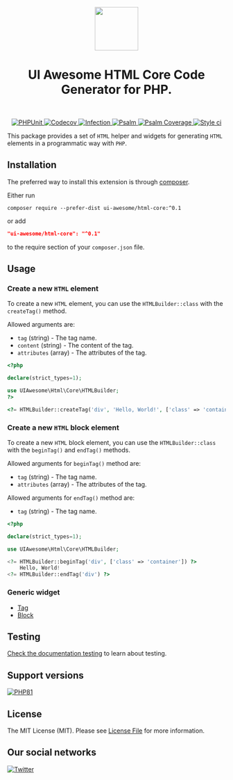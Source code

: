 <p align="center">
    <a href="https://github.com/ui-awesome/html-core" target="_blank">
        <img src="https://avatars.githubusercontent.com/u/121752654?s=200&v=4" height="100px">
    </a>
    <h1 align="center">UI Awesome HTML Core Code Generator for PHP.</h1>
    <br>
</p>

<p align="center">
    <a href="https://github.com/ui-awesome/html-core/actions/workflows/build.yml" target="_blank">
        <img src="https://github.com/ui-awesome/html-core/actions/workflows/build.yml/badge.svg" alt="PHPUnit">
    </a>
    <a href="https://codecov.io/gh/ui-awesome/html-core" target="_blank">
        <img src="https://codecov.io/gh/ui-awesome/html-core/branch/main/graph/badge.svg?token=MF0XUGVLYC" alt="Codecov">
    </a>
    <a href="https://dashboard.stryker-mutator.io/reports/github.com/ui-awesome/html-core/main" target="_blank">
        <img src="https://img.shields.io/endpoint?style=flat&url=https%3A%2F%2Fbadge-api.stryker-mutator.io%2Fgithub.com%2Fui-awesome%2Fhtml-core%2Fmain" alt="Infection">
    </a>
    <a href="https://github.com/ui-awesome/html-core/actions/workflows/static.yml" target="_blank">
        <img src="https://github.com/ui-awesome/html-core/actions/workflows/static.yml/badge.svg" alt="Psalm">
    </a>
    <a href="https://shepherd.dev/github/ui-awesome/html-core" target="_blank">
        <img src="https://shepherd.dev/github/ui-awesome/html-core/coverage.svg" alt="Psalm Coverage">
    </a>
    <a href="https://github.styleci.io/repos/779611775?branch=main">
        <img src="https://github.styleci.io/repos/779611775/shield?branch=main" alt="Style ci">
    </a>    
</p>

This package provides a set of `HTML` helper and widgets for generating `HTML` elements in a programmatic way with
`PHP`.

## Installation

The preferred way to install this extension is through [composer](https://getcomposer.org/download/).

Either run

```shell
composer require --prefer-dist ui-awesome/html-core:^0.1
```

or add

```json
"ui-awesome/html-core": "^0.1"
```

to the require section of your `composer.json` file. 

## Usage

### Create a new `HTML` element

To create a new `HTML` element, you can use the `HTMLBuilder::class` with the `createTag()` method.

Allowed arguments are:

- `tag` (string) - The tag name.
- `content` (string) - The content of the tag.
- `attributes` (array) - The attributes of the tag.

```php
<?php

declare(strict_types=1);

use UIAwesome\Html\Core\HTMLBuilder;
?>

<?= HTMLBuilder::createTag('div', 'Hello, World!', ['class' => 'container']) ?>
```

### Create a new `HTML` block element

To create a new `HTML` block element, you can use the `HTMLBuilder::class` with the `beginTag()` and `endTag()` methods.

Allowed arguments for `beginTag()` method are:

- `tag` (string) - The tag name.
- `attributes` (array) - The attributes of the tag.

Allowed arguments for `endTag()` method are:

- `tag` (string) - The tag name.

```php
<?php

declare(strict_types=1);

use UIAwesome\Html\Core\HTMLBuilder;

<?= HTMLBuilder::beginTag('div', ['class' => 'container']) ?>
    Hello, World!
<?= HTMLBuilder::endTag('div') ?>
```

### Generic widget

- [Tag](docs/Tag.md)
- [Block](docs/Block.md)

## Testing

[Check the documentation testing](docs/testing.md) to learn about testing.

## Support versions

[![PHP81](https://img.shields.io/badge/PHP-%3E%3D8.1-787CB5)](https://www.php.net/releases/8.1/en.php)

## License

The MIT License (MIT). Please see [License File](LICENSE) for more information.

## Our social networks

[![Twitter](https://img.shields.io/badge/twitter-follow-1DA1F2?logo=twitter&logoColor=1DA1F2&labelColor=555555?style=flat)](https://twitter.com/Terabytesoftw)
